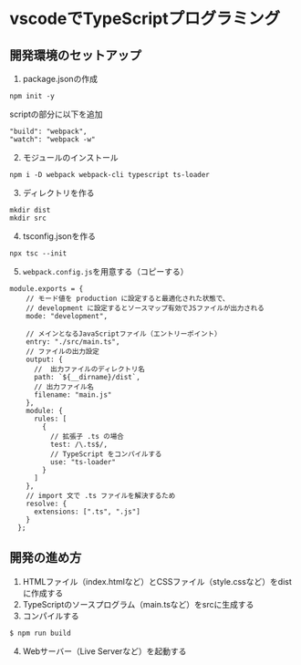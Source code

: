 # vscodeでTypeScriptプログラミング
## 開発環境のセットアップ

1. package.jsonの作成
```
npm init -y
```
scriptの部分に以下を追加  
```
"build": "webpack",
"watch": "webpack -w"
```

2. モジュールのインストール
```
npm i -D webpack webpack-cli typescript ts-loader
```

3. ディレクトリを作る
```
mkdir dist
mkdir src
```

4. tsconfig.jsonを作る
```
npx tsc --init
```

5. `webpack.config.js`を用意する（コピーする）
```
module.exports = {
    // モード値を production に設定すると最適化された状態で、
    // development に設定するとソースマップ有効でJSファイルが出力される
    mode: "development",
  
    // メインとなるJavaScriptファイル（エントリーポイント）
    entry: "./src/main.ts",
    // ファイルの出力設定
    output: {
      //  出力ファイルのディレクトリ名
      path: `${__dirname}/dist`,
      // 出力ファイル名
      filename: "main.js"
    },
    module: {
      rules: [
        {
          // 拡張子 .ts の場合
          test: /\.ts$/,
          // TypeScript をコンパイルする
          use: "ts-loader"
        }
      ]
    },
    // import 文で .ts ファイルを解決するため
    resolve: {
      extensions: [".ts", ".js"]
    }
  };
```

## 開発の進め方

1. HTMLファイル（index.htmlなど）とCSSファイル（style.cssなど）をdistに作成する
2. TypeScriptのソースプログラム（main.tsなど）をsrcに生成する
3. コンパイルする

```
$ npm run build
```

4. Webサーバー（Live Serverなど）を起動する